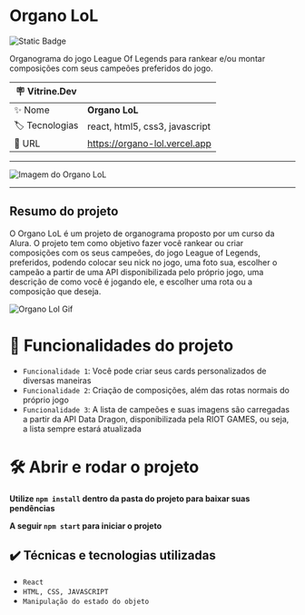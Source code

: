 <h1> Organo LoL </h1>

![Static Badge](https://img.shields.io/badge/Status-_Finalizado-green?style=for-the-badge)

Organograma do jogo League Of Legends para rankear e/ou montar composições com seus campeões preferidos do jogo.

| :placard: Vitrine.Dev |     |
| -------------  | --- |
| :sparkles: Nome        | **Organo LoL**
| :label: Tecnologias | react, html5, css3, javascript
| :rocket: URL         | https://organo-lol.vercel.app

<hr>

![Imagem do Organo LoL](https://github.com/joaoplgaspar/organo-lol/assets/130015259/a02d2a55-c641-4701-82b1-c570ad52dcad#vitrinedev)

<hr>

## Resumo do projeto

O Organo LoL é um projeto de organograma proposto por um curso da Alura. O projeto tem como objetivo fazer você rankear ou criar composições com os seus campeões, do jogo League of Legends, preferidos, podendo colocar seu nick no jogo, uma foto sua, escolher o campeão a partir de uma API disponibilizada pelo próprio jogo, uma descrição de como você é jogando ele, e escolher uma rota ou a composição que deseja.


![Organo Lol Gif](https://github.com/joaoplgaspar/organo-lol/assets/130015259/d7fc9c95-c60e-4631-95b9-43a2ae3b3c67)


# :hammer: Funcionalidades do projeto

- `Funcionalidade 1`: Você pode criar seus cards personalizados de diversas maneiras
- `Funcionalidade 2`: Criação de composições, além das rotas normais do próprio jogo
- `Funcionalidade 3`: A lista de campeões e suas imagens são carregadas a partir da API Data Dragon, disponibilizada pela RIOT GAMES, ou seja, a lista sempre estará atualizada

# 🛠️ Abrir e rodar o projeto

**Utilize `npm install` dentro da pasta do projeto para baixar suas pendências**

**A seguir `npm start` para iniciar o projeto**

## ✔️ Técnicas e tecnologias utilizadas
- ``React``
- ``HTML, CSS, JAVASCRIPT``
- ``Manipulação do estado do objeto``

